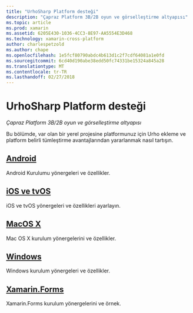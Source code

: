 ```yaml
---
title: "UrhoSharp Platform desteği"
description: "Çapraz Platform 3B/2B oyun ve görselleştirme altyapısı"
ms.topic: article
ms.prod: xamarin
ms.assetid: 6205E430-1036-4CC3-8E97-AA5554E3D468
ms.technology: xamarin-cross-platform
author: charlespetzold
ms.author: chape
ms.openlocfilehash: 1e5fcf80790abdc4b613d1c2f7cdf64081a1e0fd
ms.sourcegitcommit: 6cd40d190abe38edd50fc74331be15324a845a28
ms.translationtype: MT
ms.contentlocale: tr-TR
ms.lasthandoff: 02/27/2018
---
```

# <a name="urhosharp-platform-support"></a>UrhoSharp Platform desteği

_Çapraz Platform 3B/2B oyun ve görselleştirme altyapısı_

Bu bölümde, var olan bir yerel projesine platformunuz için Urho ekleme ve platform belirli tümleştirme avantajlarından yararlanmak nasıl tartışın.

## <a name="androidgraphics-gamesurhosharpplatformandroidmd"></a>[Android](~/graphics-games/urhosharp/platform/android.md)

Android Kurulumu yönergeleri ve özellikler.

## <a name="ios-and-tvosgraphics-gamesurhosharpplatformiosmd"></a>[iOS ve tvOS](~/graphics-games/urhosharp/platform/ios.md)

iOS ve tvOS yönergeleri ve özellikleri ayarlayın.

## <a name="macos-xgraphics-gamesurhosharpplatformmacmd"></a>[MacOS X](~/graphics-games/urhosharp/platform/mac.md)

Mac OS X kurulum yönergelerini ve özellikler.

## <a name="windowsgraphics-gamesurhosharpplatformwindowsmd"></a>[Windows](~/graphics-games/urhosharp/platform/windows.md)

Windows kurulum yönergeleri ve özellikler.

## <a name="xamarinformsgraphics-gamesurhosharpplatformxamarin-formsmd"></a>[Xamarin.Forms](~/graphics-games/urhosharp/platform/xamarin-forms.md)

Xamarin.Forms kurulum yönergelerini ve örnek.

